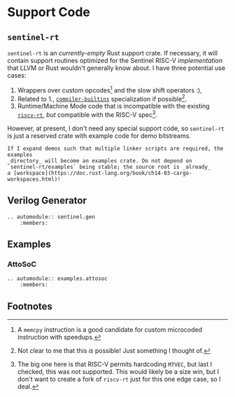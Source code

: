 # Support Code

## `sentinel-rt`

`sentinel-rt` is an _currently-empty_ Rust support crate. If necessary, it will
contain support routines optimized for the Sentinel RISC-V _implementation_
that LLVM or Rust wouldn't generally know about. I have three potential use
cases:

1. Wrappers over custom opcodes[^1] and the slow shift operators :),
2. Related to 1., [`compiler-builtins`](https://github.com/rust-lang/compiler-builtins)
   specialization if possible[^2].
3. Runtime/Machine Mode code that is incompatible with the existing
   [`riscv-rt`](https://github.com/rust-embedded/riscv/tree/master/riscv-rt),
   _but_ compatible with the RISC-V spec[^3].

However, at present, I don't need any special support code, so `sentinel-rt`
is just a reserved crate with example code for demo bitstreams.

```{note}
If I expand demos such that multiple linker scripts are required, the examples
_directory_ will become an examples crate. Do not depend on
`sentinel-rt/examples` being stable; the source root is _already_
a [workspace](https://doc.rust-lang.org/book/ch14-03-cargo-workspaces.html)!
```

## Verilog Generator

```{eval-rst}
.. automodule:: sentinel.gen
    :members:
```

## Examples

### AttoSoC

```{eval-rst}
.. automodule:: examples.attosoc
    :members:
```

## Footnotes

[^1]: A `memcpy` instruction is a good candidate for custom microcoded instruction
   with speedups.
[^2]: Not clear to me that this _is_ possible! Just something I thought of.
[^3]: The big one here is that RISC-V permits hardcoding `MTVEC`, but last I
      checked, this was not supported. This would likely be a size win, but
      I don't want to create a fork of `riscv-rt` just for this one edge case,
      so I deal.
